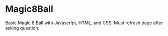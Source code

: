 # Magic8Ball
Basic Magic 8 Ball with Javascript, HTML, and CSS. Must refresh page after asking question.
